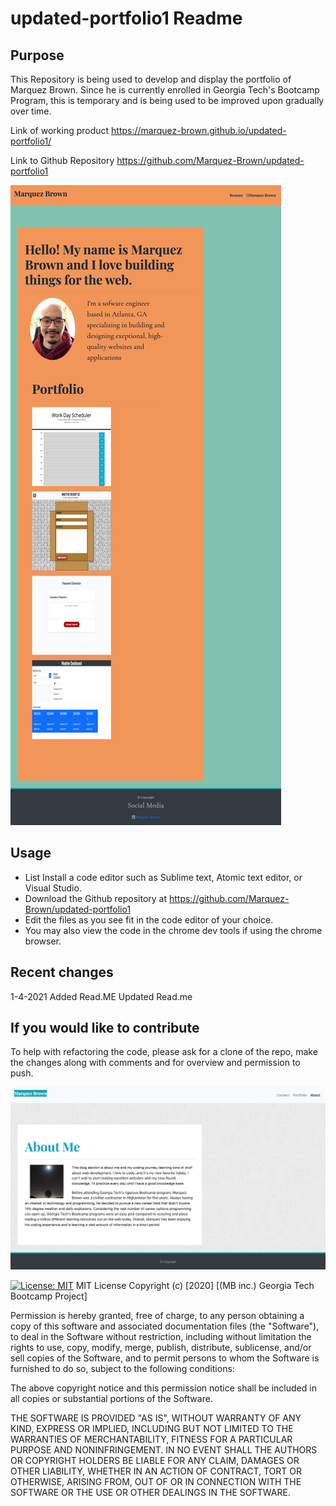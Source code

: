 # updated-portfolio1 Readme

## Purpose

This Repository is being used to develop and display the portfolio of Marquez Brown.
Since he is currently enrolled in Georgia Tech's Bootcamp Program, this is temporary and is being used to be improved upon gradually over time.

Link of working product
https://marquez-brown.github.io/updated-portfolio1/

Link to Github Repository
https://github.com/Marquez-Brown/updated-portfolio1

![Screenshot](./Images/updatedport.png)
## Usage

- List Install a code editor such as Sublime text, Atomic text editor, or Visual Studio.
- Download the Github repository at https://github.com/Marquez-Brown/updated-portfolio1
- Edit the files as you see fit in the code editor of your choice.  
- You may also view the code in the chrome dev tools if using the chrome browser.

## Recent changes 

1-4-2021
Added Read.ME
Updated Read.me

## If you would like to contribute

To help with refactoring the code, please ask for a clone of the repo, make the changes along with comments and for overview and permission to push.

![imageofsite](./images/siteaboutme.png)

[![License: MIT](https://img.shields.io/badge/License-MIT-yellow.svg)](https://opensource.org/licenses/MIT)
MIT License
Copyright (c) [2020] [(MB inc.) Georgia Tech Bootcamp Project]

Permission is hereby granted, free of charge, to any person obtaining a copy
of this software and associated documentation files (the "Software"), to deal
in the Software without restriction, including without limitation the rights
to use, copy, modify, merge, publish, distribute, sublicense, and/or sell
copies of the Software, and to permit persons to whom the Software is
furnished to do so, subject to the following conditions:

The above copyright notice and this permission notice shall be included in all
copies or substantial portions of the Software.

THE SOFTWARE IS PROVIDED "AS IS", WITHOUT WARRANTY OF ANY KIND, EXPRESS OR
IMPLIED, INCLUDING BUT NOT LIMITED TO THE WARRANTIES OF MERCHANTABILITY,
FITNESS FOR A PARTICULAR PURPOSE AND NONINFRINGEMENT. IN NO EVENT SHALL THE
AUTHORS OR COPYRIGHT HOLDERS BE LIABLE FOR ANY CLAIM, DAMAGES OR OTHER
LIABILITY, WHETHER IN AN ACTION OF CONTRACT, TORT OR OTHERWISE, ARISING FROM,
OUT OF OR IN CONNECTION WITH THE SOFTWARE OR THE USE OR OTHER DEALINGS IN THE
SOFTWARE.

